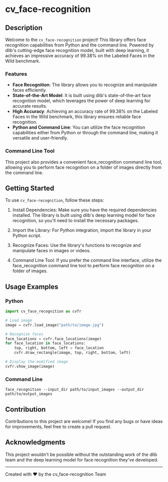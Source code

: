 # cv_face-recognition



## Description

Welcome to the `cv_face-recognition` project! This library offers face recognition capabilities from Python and the command line. Powered by dlib's cutting-edge face recognition model, built with deep learning, it achieves an impressive accuracy of 99.38% on the Labeled Faces in the Wild benchmark.

### Features

- **Face Recognition**: The library allows you to recognize and manipulate faces efficiently.
- **State-of-the-Art Model**: It is built using dlib's state-of-the-art face recognition model, which leverages the power of deep learning for accurate results.
- **High Accuracy**: Achieving an accuracy rate of 99.38% on the Labeled Faces in the Wild benchmark, this library ensures reliable face recognition.
- **Python and Command Line**: You can utilize the face recognition capabilities either from Python or through the command line, making it versatile and user-friendly.



### Command Line Tool

This project also provides a convenient face_recognition command line tool, allowing you to perform face recognition on a folder of images directly from the command line.

## Getting Started

To use `cv_face-recognition`, follow these steps:

1. Install Dependencies: Make sure you have the required dependencies installed. The library is built using dlib's deep learning model for face recognition, so you'll need to install the necessary packages.

2. Import the Library: For Python integration, import the library in your Python script.

3. Recognize Faces: Use the library's functions to recognize and manipulate faces in images or videos.

4. Command Line Tool: If you prefer the command line interface, utilize the face_recognition command line tool to perform face recognition on a folder of images.

## Usage Examples

### Python

```python
import cv_face_recognition as cvfr

# Load image
image = cvfr.load_image("path/to/image.jpg")

# Recognize faces
face_locations = cvfr.face_locations(image)
for face_location in face_locations:
    top, right, bottom, left = face_location
    cvfr.draw_rectangle(image, top, right, bottom, left)

# Display the modified image
cvfr.show_image(image)
```

### Command Line

```
face_recognition --input_dir path/to/input_images --output_dir path/to/output_images
```

## Contribution

Contributions to this project are welcome! If you find any bugs or have ideas for improvements, feel free to create a pull request.

## Acknowledgments

This project wouldn't be possible without the outstanding work of the dlib team and the deep learning model for face recognition they've developed.

---
Created with ❤️ by the cv_face-recognition Team
